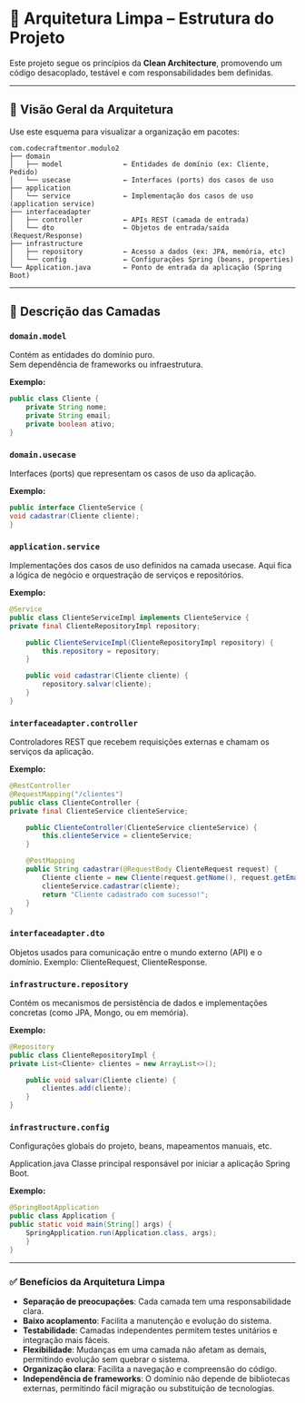 # 🧱 Arquitetura Limpa – Estrutura do Projeto

Este projeto segue os princípios da **Clean Architecture**, promovendo um código desacoplado, testável e com responsabilidades bem definidas.

---

## 📐 Visão Geral da Arquitetura

Use este esquema para visualizar a organização em pacotes:

    com.codecraftmentor.modulo2
    ├── domain
    │   ├── model               ← Entidades de domínio (ex: Cliente, Pedido)
    │   └── usecase             ← Interfaces (ports) dos casos de uso
    ├── application
    │   └── service             ← Implementação dos casos de uso (application service)
    ├── interfaceadapter
    │   ├── controller          ← APIs REST (camada de entrada)
    │   └── dto                 ← Objetos de entrada/saída (Request/Response)
    ├── infrastructure
    │   ├── repository          ← Acesso a dados (ex: JPA, memória, etc)
    │   └── config              ← Configurações Spring (beans, properties)
    └── Application.java        ← Ponto de entrada da aplicação (Spring Boot)

---

## 🧩 Descrição das Camadas

### `domain.model`

Contém as entidades do domínio puro.  
Sem dependência de frameworks ou infraestrutura.

**Exemplo:**
```java
public class Cliente {
    private String nome;
    private String email;
    private boolean ativo;
}
```
### `domain.usecase`
Interfaces (ports) que representam os casos de uso da aplicação.

**Exemplo:**
```java
public interface ClienteService {
void cadastrar(Cliente cliente);
}
```


### `application.service`

Implementações dos casos de uso definidos na camada usecase.
Aqui fica a lógica de negócio e orquestração de serviços e repositórios.

**Exemplo:**
```java
@Service
public class ClienteServiceImpl implements ClienteService {
private final ClienteRepositoryImpl repository;

    public ClienteServiceImpl(ClienteRepositoryImpl repository) {
        this.repository = repository;
    }

    public void cadastrar(Cliente cliente) {
        repository.salvar(cliente);
    }
}
```

### `interfaceadapter.controller`

Controladores REST que recebem requisições externas e chamam os serviços da aplicação.

**Exemplo:**
```java
@RestController
@RequestMapping("/clientes")
public class ClienteController {
private final ClienteService clienteService;

    public ClienteController(ClienteService clienteService) {
        this.clienteService = clienteService;
    }

    @PostMapping
    public String cadastrar(@RequestBody ClienteRequest request) {
        Cliente cliente = new Cliente(request.getNome(), request.getEmail(), request.isAtivo());
        clienteService.cadastrar(cliente);
        return "Cliente cadastrado com sucesso!";
    }
}
```

### `interfaceadapter.dto`

Objetos usados para comunicação entre o mundo externo (API) e o domínio.
Exemplo: ClienteRequest, ClienteResponse.


### `infrastructure.repository`

Contém os mecanismos de persistência de dados e implementações concretas (como JPA, Mongo, ou em memória).

**Exemplo:**
```java
@Repository
public class ClienteRepositoryImpl {
private List<Cliente> clientes = new ArrayList<>();

    public void salvar(Cliente cliente) {
        clientes.add(cliente);
    }
}
```

### `infrastructure.config`

Configurações globais do projeto, beans, mapeamentos manuais, etc.

Application.java
Classe principal responsável por iniciar a aplicação Spring Boot.

**Exemplo:**
```java
@SpringBootApplication
public class Application {
public static void main(String[] args) {
    SpringApplication.run(Application.class, args);
    }
}
```
---
### ✅ Benefícios da Arquitetura Limpa
- **Separação de preocupações**: Cada camada tem uma responsabilidade clara.
- **Baixo acoplamento**: Facilita a manutenção e evolução do sistema.
- **Testabilidade**: Camadas independentes permitem testes unitários e integração mais fáceis.
- **Flexibilidade**: Mudanças em uma camada não afetam as demais, permitindo evolução sem quebrar o sistema.
- **Organização clara**: Facilita a navegação e compreensão do código.
- **Independência de frameworks**: O domínio não depende de bibliotecas externas, permitindo fácil migração ou substituição de tecnologias.

